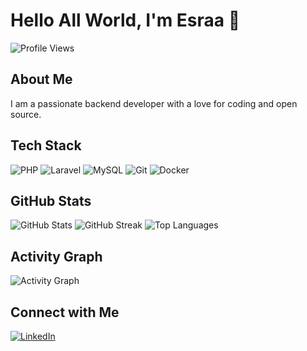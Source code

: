 # Hello All World, I'm Esraa 👋

![Profile Views](https://komarev.com/ghpvc/?username=EsraaAboEleneen&color=blueviolet)

## About Me
I am a passionate backend developer with a love for coding and open source.

## Tech Stack
![PHP](https://img.shields.io/badge/-PHP-777BB4?style=flat&logo=php)
![Laravel](https://img.shields.io/badge/-Laravel-FF2D20?style=flat&logo=laravel)
![MySQL](https://img.shields.io/badge/-MySQL-4479A1?style=flat&logo=mysql)
![Git](https://img.shields.io/badge/-Git-F05032?style=flat&logo=git)
![Docker](https://img.shields.io/badge/-Docker-2496ED?style=flat&logo=docker)

## GitHub Stats
![GitHub Stats](https://github-readme-stats.vercel.app/api?username=EsraaAboEleneen&show_icons=true&theme=dark)
![GitHub Streak](https://github-readme-streak-stats.herokuapp.com/?user=EsraaAboEleneen&theme=dark)
![Top Languages](https://github-readme-stats.vercel.app/api/top-langs/?username=EsraaAboEleneen&layout=compact&theme=dark)

## Activity Graph
![Activity Graph](https://activity-graph.herokuapp.com/graph?username=EsraaAboEleneen&theme=github-dark)

## Connect with Me
[![LinkedIn](https://img.shields.io/badge/-LinkedIn-0077B5?style=flat&logo=linkedin)](www.linkedin.com/in/esraa-abo-eleneen-28819a1b3)



<!--
**EsraaAboEleneen/EsraaAboEleneen** is a ✨ _special_ ✨ repository because its `README.md` (this file) appears on your GitHub profile.

Here are some ideas to get you started:

- 🔭 I’m currently working on ...
- 🌱 I’m currently learning ...
- 👯 I’m looking to collaborate on ...
- 🤔 I’m looking for help with ...
- 💬 Ask me about ...
- 📫 How to reach me: ...
- 😄 Pronouns: ...
- ⚡ Fun fact: ...
-->

